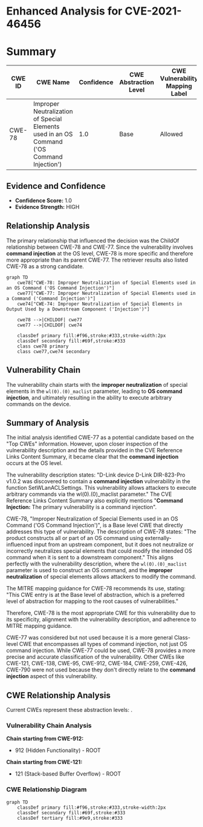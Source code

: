 # Enhanced Analysis for CVE-2021-46456

# Summary
| CWE ID | CWE Name | Confidence | CWE Abstraction Level | CWE Vulnerability Mapping Label | CWE-Vulnerability Mapping Notes |
|---|---|---|---|---|---|
| CWE-78 | Improper Neutralization of Special Elements used in an OS Command ('OS Command Injection') | 1.0 | Base | Allowed | Primary CWE |

## Evidence and Confidence

*   **Confidence Score:** 1.0
*   **Evidence Strength:** HIGH

## Relationship Analysis
The primary relationship that influenced the decision was the ChildOf relationship between CWE-78 and CWE-77. Since the vulnerability involves **command injection** at the OS level, CWE-78 is more specific and therefore more appropriate than its parent CWE-77. The retriever results also listed CWE-78 as a strong candidate.

```mermaid
graph TD
    cwe78["CWE-78: Improper Neutralization of Special Elements used in an OS Command ('OS Command Injection')"]
    cwe77["CWE-77: Improper Neutralization of Special Elements used in a Command ('Command Injection')"]
    cwe74["CWE-74: Improper Neutralization of Special Elements in Output Used by a Downstream Component ('Injection')"]
    
    cwe78 -->|CHILDOF| cwe77
    cwe77 -->|CHILDOF| cwe74

    classDef primary fill:#f96,stroke:#333,stroke-width:2px
    classDef secondary fill:#69f,stroke:#333
    class cwe78 primary
    class cwe77,cwe74 secondary
```

## Vulnerability Chain
The vulnerability chain starts with the **improper neutralization** of special elements in the `wl(0).(0)_maclist` parameter, leading to **OS command injection**, and ultimately resulting in the ability to execute arbitrary commands on the device.

## Summary of Analysis
The initial analysis identified CWE-77 as a potential candidate based on the "Top CWEs" information. However, upon closer inspection of the vulnerability description and the details provided in the CVE Reference Links Content Summary, it became clear that the **command injection** occurs at the OS level.

The vulnerability description states: "D-Link device D-Link DIR-823-Pro v1.0.2 was discovered to contain a **command injection** vulnerability in the function SetWLanACLSettings. This vulnerability allows attackers to execute arbitrary commands via the wl(0).(0)_maclist parameter." The CVE Reference Links Content Summary also explicitly mentions "**Command Injection:** The primary vulnerability is a command injection".

CWE-78, "Improper Neutralization of Special Elements used in an OS Command ('OS Command Injection')", is a Base level CWE that directly addresses this type of vulnerability. The description of CWE-78 states: "The product constructs all or part of an OS command using externally-influenced input from an upstream component, but it does not neutralize or incorrectly neutralizes special elements that could modify the intended OS command when it is sent to a downstream component." This aligns perfectly with the vulnerability description, where the `wl(0).(0)_maclist` parameter is used to construct an OS command, and the **improper neutralization** of special elements allows attackers to modify the command.

The MITRE mapping guidance for CWE-78 recommends its use, stating: "This CWE entry is at the Base level of abstraction, which is a preferred level of abstraction for mapping to the root causes of vulnerabilities."

Therefore, CWE-78 is the most appropriate CWE for this vulnerability due to its specificity, alignment with the vulnerability description, and adherence to MITRE mapping guidance.

CWE-77 was considered but not used because it is a more general Class-level CWE that encompasses all types of command injection, not just OS command injection. While CWE-77 could be used, CWE-78 provides a more precise and accurate classification of the vulnerability. Other CWEs like CWE-121, CWE-138, CWE-95, CWE-912, CWE-184, CWE-259, CWE-426, CWE-790 were not used because they don't directly relate to the **command injection** aspect of this vulnerability.


## CWE Relationship Analysis

Current CWEs represent these abstraction levels: .


### Vulnerability Chain Analysis

**Chain starting from CWE-912:**
- 912 (Hidden Functionality) - ROOT


**Chain starting from CWE-121:**
- 121 (Stack-based Buffer Overflow) - ROOT



### CWE Relationship Diagram

```mermaid
graph TD
    classDef primary fill:#f96,stroke:#333,stroke-width:2px
    classDef secondary fill:#69f,stroke:#333
    classDef tertiary fill:#9e9,stroke:#333
```